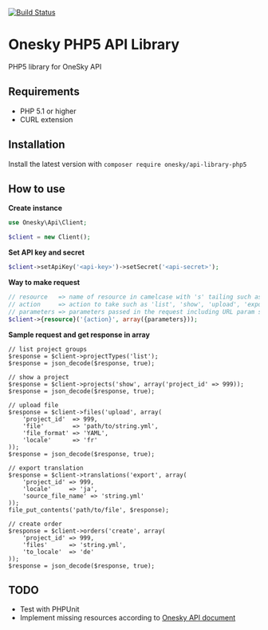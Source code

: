 [![Build Status](https://travis-ci.org/onesky/api-library-php5.svg)](https://travis-ci.org/onesky/api-library-php5)

# Onesky PHP5 API Library

PHP5 library for OneSky API

## Requirements
- PHP 5.1 or higher
- CURL extension

## Installation
Install the latest version with `composer require onesky/api-library-php5`

## How to use

**Create instance**

```php
use Onesky\Api\Client;

$client = new Client();
```

**Set API key and secret**

```php
$client->setApiKey('<api-key>')->setSecret('<api-secret>');
```

**Way to make request**

```php
// resource   => name of resource in camelcase with 's' tailing such as 'projectTypes', 'quotations', 'importTasks'
// action     => action to take such as 'list', 'show', 'upload', 'export'
// parameters => parameters passed in the request including URL param such as 'project_id', 'files', 'locale'
$client->{resource}('{action}', array({parameters}));
```

**Sample request and get response in array**

```php5
// list project groups
$response = $client->projectTypes('list');
$response = json_decode($response, true);

// show a project
$response = $client->projects('show', array('project_id' => 999));
$response = json_decode($response, true);

// upload file
$response = $client->files('upload', array(
    'project_id'  => 999,
    'file'        => 'path/to/string.yml',
    'file_format' => 'YAML',
    'locale'      => 'fr'
));
$response = json_decode($response, true);

// export translation
$response = $client->translations('export', array(
    'project_id' => 999,
    'locale'     => 'ja',
    'source_file_name' => 'string.yml'
));
file_put_contents('path/to/file', $response);

// create order
$response = $client->orders('create', array(
    'project_id' => 999,
    'files'      => 'string.yml',
    'to_locale'  => 'de'
));
$response = json_decode($response, true);
```

## TODO

- Test with PHPUnit
- Implement missing resources according to [Onesky API document](https://github.com/onesky/api-documentation-platform)
